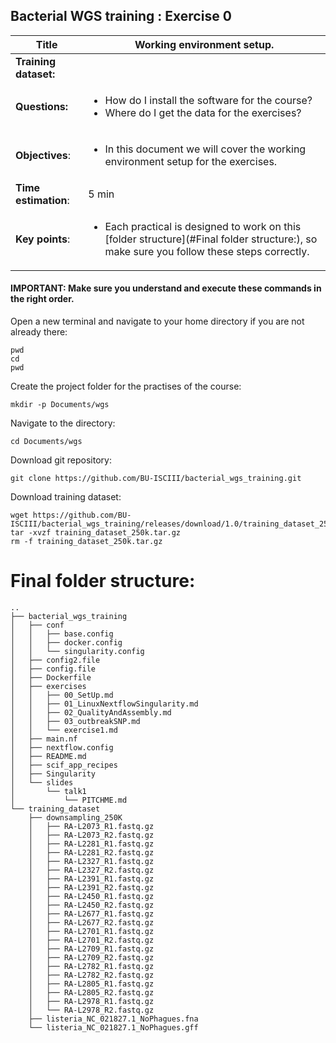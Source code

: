 ## Bacterial WGS training : Exercise 0

|**Title**| Working environment setup.|
|---------|-------------------------------------------|
|**Training dataset:**|  
|**Questions:**| <ul><li>How do I install the software for the course?</li><li>Where do I get the data for the exercises?</li></ul>|
|**Objectives**:|<ul><li>In this document we will cover the working environment setup for the exercises.</li></ul>|  
|**Time estimation**:| 5 min |
|**Key points**:|<ul><li>Each practical is designed to work on this [folder structure](#Final folder structure:), so make sure you follow these steps correctly.</li></ul>|

#### IMPORTANT: Make sure you understand and execute these commands in the right order.

Open a new terminal and navigate to your home directory if you are not already there:

```
pwd
cd
pwd
```

Create the project folder for the practises of the course:

```
mkdir -p Documents/wgs
```

Navigate to the directory:

```
cd Documents/wgs
```

Download git repository:

```
git clone https://github.com/BU-ISCIII/bacterial_wgs_training.git
```

Download training dataset:

```
wget https://github.com/BU-ISCIII/bacterial_wgs_training/releases/download/1.0/training_dataset_250k.tar.gz
tar -xvzf training_dataset_250k.tar.gz
rm -f training_dataset_250k.tar.gz
```


# Final folder structure:

```
..
├── bacterial_wgs_training
│   ├── conf
│   │   ├── base.config
│   │   ├── docker.config
│   │   └── singularity.config
│   ├── config2.file
│   ├── config.file
│   ├── Dockerfile
│   ├── exercises
│   │   ├── 00_SetUp.md
│   │   ├── 01_LinuxNextflowSingularity.md
│   │   ├── 02_QualityAndAssembly.md
│   │   ├── 03_outbreakSNP.md
│   │   └── exercise1.md
│   ├── main.nf
│   ├── nextflow.config
│   ├── README.md
│   ├── scif_app_recipes
│   ├── Singularity
│   └── slides
│       └── talk1
│           └── PITCHME.md
└── training_dataset
    ├── downsampling_250K
    │   ├── RA-L2073_R1.fastq.gz
    │   ├── RA-L2073_R2.fastq.gz
    │   ├── RA-L2281_R1.fastq.gz
    │   ├── RA-L2281_R2.fastq.gz
    │   ├── RA-L2327_R1.fastq.gz
    │   ├── RA-L2327_R2.fastq.gz
    │   ├── RA-L2391_R1.fastq.gz
    │   ├── RA-L2391_R2.fastq.gz
    │   ├── RA-L2450_R1.fastq.gz
    │   ├── RA-L2450_R2.fastq.gz
    │   ├── RA-L2677_R1.fastq.gz
    │   ├── RA-L2677_R2.fastq.gz
    │   ├── RA-L2701_R1.fastq.gz
    │   ├── RA-L2701_R2.fastq.gz
    │   ├── RA-L2709_R1.fastq.gz
    │   ├── RA-L2709_R2.fastq.gz
    │   ├── RA-L2782_R1.fastq.gz
    │   ├── RA-L2782_R2.fastq.gz
    │   ├── RA-L2805_R1.fastq.gz
    │   ├── RA-L2805_R2.fastq.gz
    │   ├── RA-L2978_R1.fastq.gz
    │   └── RA-L2978_R2.fastq.gz
    ├── listeria_NC_021827.1_NoPhagues.fna
    └── listeria_NC_021827.1_NoPhagues.gff
```
